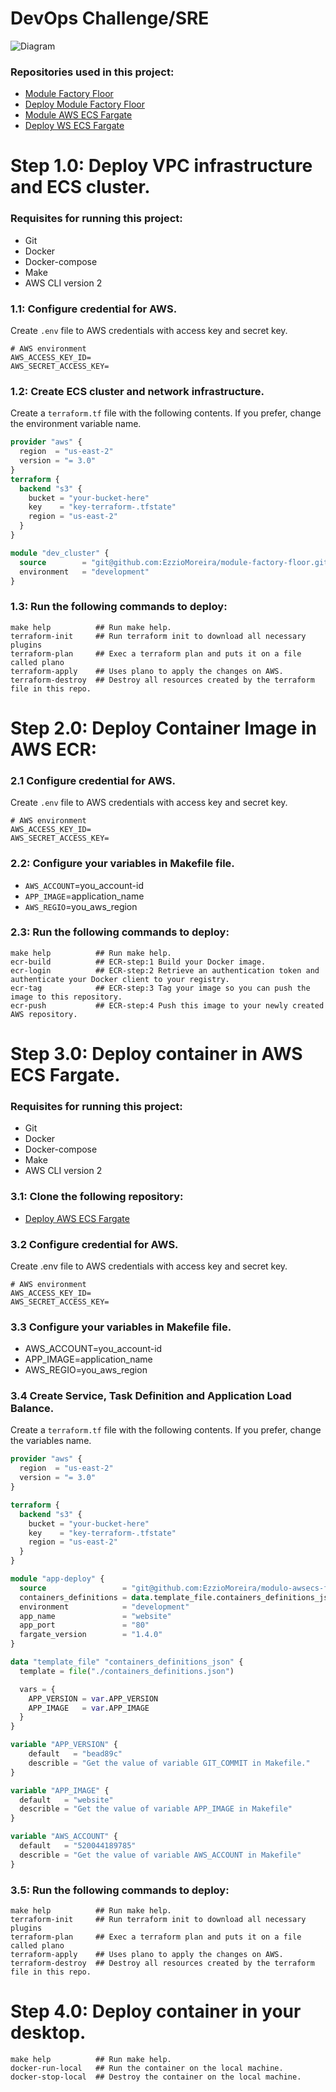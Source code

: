 # DevOps Challenge/SRE
![Diagram](https://github.com/EzzioMoreira/challenge-devops-sre/blob/master/img/diagram.JPG)

### Repositories used in this project:
- [Module Factory Floor](https://github.com/EzzioMoreira/module-factory-floor.git)
- [Deploy Module Factory Floor ](https://github.com/EzzioMoreira/deploy-module-factory-floor.git)
- [Module AWS ECS Fargate](https://github.com/EzzioMoreira/modulo-awsecs-fargate.git)
- [Deploy WS ECS Fargate](https://github.com/EzzioMoreira/deploy-modulo-awsecs-fargate-.git)

# Step 1.0: Deploy VPC infrastructure and ECS cluster.
### Requisites for running this project:
- Git
- Docker
- Docker-compose
- Make
- AWS CLI version 2

### 1.1: Configure credential for AWS.
Create ```.env``` file to AWS credentials with access key and secret key.
```shell
# AWS environment
AWS_ACCESS_KEY_ID=
AWS_SECRET_ACCESS_KEY=
```
### 1.2: Create ECS cluster and network infrastructure.
Create a ```terraform.tf``` file with the following contents. If you prefer, change the environment variable name.
```terraform
provider "aws" {
  region  = "us-east-2"
  version = "= 3.0"
}
terraform {
  backend "s3" {
    bucket = "your-bucket-here"
    key    = "key-terraform-.tfstate"
    region = "us-east-2"
  }
}

module "dev_cluster" {
  source        = "git@github.com:EzzioMoreira/module-factory-floor.git?ref=v1.0"
  environment   = "development"
}
``` 

### 1.3: Run the following commands to deploy:
```make
make help          ## Run make help.
terraform-init     ## Run terraform init to download all necessary plugins
terraform-plan     ## Exec a terraform plan and puts it on a file called plano
terraform-apply    ## Uses plano to apply the changes on AWS.
terraform-destroy  ## Destroy all resources created by the terraform file in this repo.
```

# Step 2.0: Deploy Container Image in AWS ECR:
### 2.1 Configure credential for AWS.
Create ```.env``` file to AWS credentials with access key and secret key.
```shell
# AWS environment
AWS_ACCESS_KEY_ID=
AWS_SECRET_ACCESS_KEY=
```

### 2.2: Configure your variables in Makefile file.
- ```AWS_ACCOUNT```=you_account-id
- ```APP_IMAGE```=application_name
- ```AWS_REGIO```=you_aws_region

### 2.3: Run the following commands to deploy:
```make
make help          ## Run make help.
ecr-build          ## ECR-step:1 Build your Docker image.
ecr-login          ## ECR-step:2 Retrieve an authentication token and authenticate your Docker client to your registry.
ecr-tag            ## ECR-step:3 Tag your image so you can push the image to this repository.
ecr-push           ## ECR-step:4 Push this image to your newly created AWS repository.
```

# Step 3.0: Deploy container in AWS ECS Fargate.
### Requisites for running this project:
- Git
- Docker
- Docker-compose
- Make
- AWS CLI version 2

### 3.1: Clone the following repository:
- [Deploy AWS ECS Fargate](https://github.com/EzzioMoreira/deploy-modulo-awsecs-fargate-.git)

### 3.2 Configure credential for AWS.
Create .env file to AWS credentials with access key and secret key.
```shell
# AWS environment
AWS_ACCESS_KEY_ID=
AWS_SECRET_ACCESS_KEY=
```

### 3.3 Configure your variables in Makefile file.
- AWS_ACCOUNT=you_account-id
- APP_IMAGE=application_name
- AWS_REGIO=you_aws_region

### 3.4 Create Service, Task Definition and Application Load Balance.
Create a ```terraform.tf``` file with the following contents. If you prefer, change the variables name.
```terraform
provider "aws" {
  region  = "us-east-2"
  version = "= 3.0"
}

terraform {
  backend "s3" {
    bucket = "your-bucket-here"
    key    = "key-terraform-.tfstate"
    region = "us-east-2"
  }
} 

module "app-deploy" {
  source                 = "git@github.com:EzzioMoreira/modulo-awsecs-fargate.git?ref=v1.3"
  containers_definitions = data.template_file.containers_definitions_json.rendered
  environment            = "development"
  app_name               = "website"
  app_port               = "80"
  fargate_version        = "1.4.0"
}

data "template_file" "containers_definitions_json" {
  template = file("./containers_definitions.json")

  vars = {
    APP_VERSION = var.APP_VERSION
    APP_IMAGE   = var.APP_IMAGE
  }
}

variable "APP_VERSION" {
    default   = "bead89c"
    describle = "Get the value of variable GIT_COMMIT in Makefile."
}

variable "APP_IMAGE" {
  default   = "website"
  describle = "Get the value of variable APP_IMAGE in Makefile"
}

variable "AWS_ACCOUNT" {
  default   = "520044189785"
  describle = "Get the value of variable AWS_ACCOUNT in Makefile"
}
```

### 3.5: Run the following commands to deploy:
```make
make help          ## Run make help.
terraform-init     ## Run terraform init to download all necessary plugins
terraform-plan     ## Exec a terraform plan and puts it on a file called plano
terraform-apply    ## Uses plano to apply the changes on AWS.
terraform-destroy  ## Destroy all resources created by the terraform file in this repo.
```

# Step 4.0: Deploy container in your desktop.
```make
make help          ## Run make help.
docker-run-local   ## Run the container on the local machine.
docker-stop-local  ## Destroy the container on the local machine.
